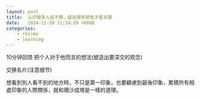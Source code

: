 ```yaml
---
layout: post
title:  认识很多人还不够，留在很多朋友才是关键
date:   2024-11-28 11:24:29 +0800
categories: 
    - review
    - learning
---
```


10分钟回馈 把个人对于他而言的想法(塑造出要深交的观念)

交换名片(注意细节)

想看到別人看不到的地方時，不只是第一印象，也要顧慮到最後印象，累積所有相處印象的人際關係，就和積沙成塔是一樣的道理。